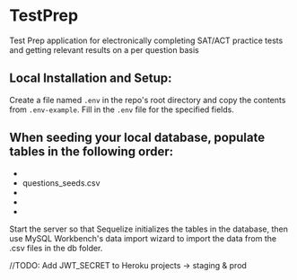 # TestPrep
Test Prep application for electronically completing SAT/ACT practice tests and getting relevant results on a per question basis

## Local Installation and Setup:

Create a file named `.env` in the repo's root directory and copy the contents from `.env-example`.  Fill in the `.env` file for the specified fields.

When seeding your local database, populate tables in the following order: 
- 
-
- questions_seeds.csv
-
-
-

Start the server so that Sequelize initializes the tables in the database, then use MySQL Workbench's data import wizard to import the data from the .csv files in the db folder.

//TODO: Add JWT_SECRET to Heroku projects -> staging & prod